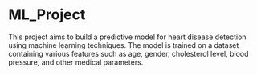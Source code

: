 # ML_Project
This project aims to build a predictive model for heart disease detection using machine learning techniques. The model is trained on a dataset containing various features such as age, gender, cholesterol level, blood pressure, and other medical parameters.
